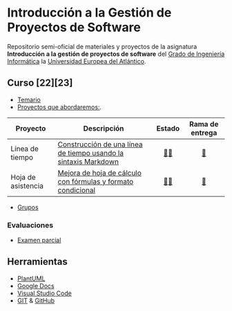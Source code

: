 # Introducción a la Gestión de Proyectos de Software

Repositorio semi-oficial de materiales y proyectos de la asignatura **Introducción a la gestión de proyectos de software** del [Grado de Ingeniería Informática](https://www.uneatlantico.es/escuela-politecnica-superior/estudios-grado-oficial-en-ingenieria-informatica) la [Universidad Europea del Atlántico](https://www.uneatlantico.es). 

## Curso [22][23]

* [Temario](docs/temario.md)
* [Proyectos que abordaremos:](docs/proyectos.md).

<div align="center">

|Proyecto|Descripción|Estado|Rama de entrega
|-|-|:-:|:-:
|Línea de tiempo|[Construcción de una línea de tiempo usando la sintaxis Markdown](./proyectos/001-lineaDeTiempo/)|[:mag_right::page_facing_up:](https://github.com/mmasias/iGPySw-22-23/pulls?q=is%3Apr+label%3AEvaluacionContinua-001+)|[:link:](https://github.com/mmasias/iGPySw-22-23/tree/Entrega-Evaluacion-Continua-1/proyectos/001-lineaDeTiempo)
|Hoja de asistencia|[Mejora de hoja de cálculo con fórmulas y formato condicional](./proyectos/002-propuestaMejoraHoja/)|[:mag_right::page_facing_up:](https://github.com/mmasias/iGPySw-22-23/pulls?q=is%3Apr+label%3AEvaluacionContinua-002+)|[:link:](https://github.com/mmasias/iGPySw-22-23/tree/Entrega-Evaluacion-Continua-2/proyectos/002-propuestaMejoraHoja)

</div>

* [Grupos](docs/grupos.md)

 ### Evaluaciones

 * [Examen parcial](https://forms.gle/xXvTw1zLTDnqAMEB7)

## Herramientas

* [PlantUML](https://plantuml.com/es/)
* [Google Docs](https://drive.google.com/drive/u/0/my-drive)
* [Visual Studio Code](https://code.visualstudio.com/)
* [GIT](https://git-scm.com/) & [GitHub](https://github.com/)
